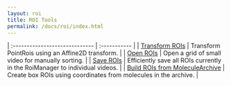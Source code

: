 ```yaml
---
layout: roi
title: ROI Tools
permalink: /docs/roi/index.html
---
```


| :----------------------------- | :----------- |
| [Transform ROIs](https://duderstadt-lab.github.io/mars-docs/docs/roi/TransformROIs/) | Transform PointRois using an Affine2D transform. |
| [Open ROIs](https://duderstadt-lab.github.io/mars-docs/docs/roi/OpenROIs/) | Open a grid of small video for manually sorting. |
| [Save ROIs](https://duderstadt-lab.github.io/mars-docs/docs/roi/SaveROIs/) | Efficiently save all ROIs currently in the RoiManager to individual videos. |
| [Build ROIs from MoleculeArchive](https://duderstadt-lab.github.io/mars-docs/docs/roi/BuildROIsFromMoleculeArchive/) | Create box ROIs using coordinates from molecules in the archive. |
